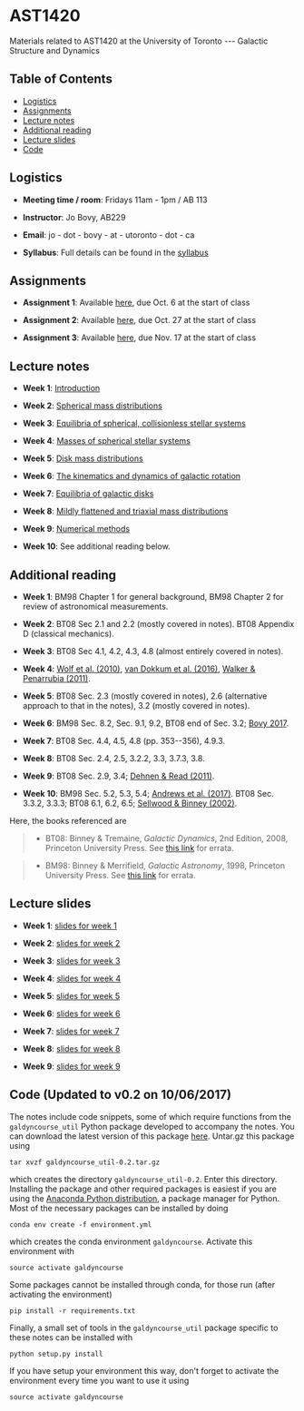 # AST1420
Materials related to AST1420 at the University of Toronto --- Galactic Structure and Dynamics

## Table of Contents

* [Logistics](#logistics)
* [Assignments](#assignments)
* [Lecture notes](#lecture-notes)
* [Additional reading](#additional-reading)
* [Lecture slides](#lecture-slides)
* [Code](#code)

## Logistics

* **Meeting time / room**: Fridays 11am - 1pm / AB 113

* **Instructor**: Jo Bovy, AB229

* **Email**: jo - dot - bovy - at - utoronto - dot - ca

* **Syllabus**: Full details can be found in the [syllabus](https://github.com/jobovy/AST1420/blob/master/syllabus/syllabus-ast1420.pdf)

## Assignments

* **Assignment 1**: Available [here](http://astro.utoronto.ca/~bovy/AST1420/assignments/assignment1.pdf), due Oct. 6 at the start of class

* **Assignment 2**: Available [here](http://astro.utoronto.ca/~bovy/AST1420/assignments/assignment2.pdf), due Oct. 27 at the start of class

* **Assignment 3**: Available [here](http://astro.utoronto.ca/~bovy/AST1420/assignments/assignment3.pdf), due Nov. 17 at the start of class

## Lecture notes

* **Week 1**: [Introduction](http://astro.utoronto.ca/~bovy/AST1420/notes/notebooks/01.-Introduction.html)

* **Week 2**: [Spherical mass distributions](http://astro.utoronto.ca/~bovy/AST1420/notes/notebooks/02.-Spherical-Mass-Distributions.html)

* **Week 3**: [Equilibria of spherical, collisionless stellar systems](http://astro.utoronto.ca/~bovy/AST1420/notes/notebooks/03.-Equilibria-Spherical-Collisionless-Systems.html)

* **Week 4**: [Masses of spherical stellar systems](http://astro.utoronto.ca/~bovy/AST1420/notes/notebooks/04.-Masses-Spherical-Systems.html)

* **Week 5**: [Disk mass distributions](http://astro.utoronto.ca/~bovy/AST1420/notes/notebooks/05.-Flattened-Mass-Distributions.html)

* **Week 6**: [The kinematics and dynamics of galactic rotation](http://astro.utoronto.ca/~bovy/AST1420/notes/notebooks/06.-Galactic-Rotation.html)

* **Week 7**: [Equilibria of galactic disks](http://astro.utoronto.ca/~bovy/AST1420/notes/notebooks/07.-Equilibria-Flattened-Collisionless-Systems.html)

* **Week 8**: [Mildly flattened and triaxial mass distributions](http://astro.utoronto.ca/~bovy/AST1420/notes/notebooks/08.-Triaxial-Mass-Distributions.html)

* **Week 9**: [Numerical methods](http://astro.utoronto.ca/~bovy/AST1420/notes/notebooks/09.-N-body-Modeling.html)

* **Week 10**: See additional reading below.

## Additional reading

* **Week 1**: BM98 Chapter 1 for general background, BM98 Chapter 2
    for review of astronomical measurements.

* **Week 2**: BT08 Sec 2.1 and 2.2 (mostly covered in notes). BT08
    Appendix D (classical mechanics).

* **Week 3**: BT08 Sec 4.1, 4.2, 4.3, 4.8 (almost entirely covered in
    notes).

* **Week 4**: [Wolf et
    al. (2010)](http://adsabs.harvard.edu/abs/2010MNRAS.406.1220W),
    [van Dokkum et
    al. (2016)](http://adsabs.harvard.edu/abs/2016ApJ...828L...6V),
    [Walker & Penarrubia
    (2011)](http://adsabs.harvard.edu/abs/2011ApJ...742...20W).

* **Week 5**: BT08 Sec. 2.3 (mostly covered in notes), 2.6 (alternative
    approach to that in the notes), 3.2 (mostly covered in notes).

* **Week 6**: BM98 Sec. 8.2, Sec. 9.1, 9.2, BT08 end of Sec. 3.2;
    [Bovy 2017](http://adsabs.harvard.edu/abs/2017MNRAS.468L..63B).

* **Week 7**: BT08 Sec. 4.4, 4.5, 4.8 (pp. 353--356), 4.9.3.

* **Week 8**: BT08 Sec. 2.4, 2.5, 3.2.2, 3.3, 3.7.3, 3.8.

* **Week 9**: BT08 Sec. 2.9, 3.4; [Dehnen & Read
    (2011)](http://adsabs.harvard.edu/abs/2011EPJP..126...55D).

* **Week 10**: BM98 Sec. 5.2, 5.3, 5.4; [Andrews et
    al. (2017)](http://adsabs.harvard.edu/abs/2017ApJ...835..224A). BT08 Sec. 3.3.2, 3.3.3; BT08 6.1, 6.2, 6.5; [Sellwood & Binney (2002)](http://adsabs.harvard.edu/abs/2002MNRAS.336..785S).

Here, the books referenced are

> * BT08: Binney & Tremaine, *Galactic Dynamics*, 2nd Edition, 2008, Princeton University Press. See [this link](https://www-thphys.physics.ox.ac.uk/people/JamesBinney/web/index_files/BT2errors.pdf) for errata.

> * BM98: Binney & Merrifield, *Galactic Astronomy*, 1998, Princeton University Press. See [this link](http://www-thphys.physics.ox.ac.uk/people/JamesBinney/bmerrors.pdf) for errata.

## Lecture slides

* **Week 1**: [slides for week 1](http://astro.utoronto.ca/~bovy/AST1420/slides/L1-AST1420.pdf)

* **Week 2**: [slides for week 2](http://astro.utoronto.ca/~bovy/AST1420/slides/L2-AST1420.pdf)

* **Week 3**: [slides for week 3](http://astro.utoronto.ca/~bovy/AST1420/slides/L3-AST1420.pdf)

* **Week 4**: [slides for week 4](http://astro.utoronto.ca/~bovy/AST1420/slides/L4-AST1420.pdf)

* **Week 5**: [slides for week 5](http://astro.utoronto.ca/~bovy/AST1420/slides/L5-AST1420.pdf)

* **Week 6**: [slides for week 6](http://astro.utoronto.ca/~bovy/AST1420/slides/L6-AST1420.pdf)

* **Week 7**: [slides for week 7](http://astro.utoronto.ca/~bovy/AST1420/slides/L7-AST1420.pdf)

* **Week 8**: [slides for week 8](http://astro.utoronto.ca/~bovy/AST1420/slides/L8-AST1420.pdf)

* **Week 9**: [slides for week 9](http://astro.utoronto.ca/~bovy/AST1420/slides/L9-AST1420.pdf)

## Code (**Updated to v0.2 on 10/06/2017**)

The notes include code snippets, some of which require functions from
the ``galdyncourse_util`` Python package developed to accompany the
notes. You can download the latest version of this package
[here](http://astro.utoronto.ca/~bovy/AST1420/code/galdyncourse_util-0.2.tar.gz). Untar.gz
this package using 

```
tar xvzf galdyncourse_util-0.2.tar.gz
```

which creates the directory ``galdyncourse_util-0.2``. Enter this
directory. Installing the package and other required packages is
easiest if you are using the [Anaconda Python
distribution](https://docs.continuum.io/anaconda/), a package manager
for Python. Most of the necessary packages can be installed by doing

```
conda env create -f environment.yml
```

which creates the conda environment ``galdyncourse``. Activate this
environment with

```
source activate galdyncourse
```

Some packages cannot be installed through conda, for those run (after
activating the environment)

```
pip install -r requirements.txt
```

Finally, a small set of tools in the ``galdyncourse_util`` package
specific to these notes can be installed with

```
python setup.py install
```

If you have setup your environment this way, don't forget to activate
the environment every time you want to use it using

```
source activate galdyncourse
```